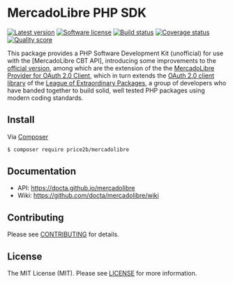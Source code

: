 # MercadoLibre PHP SDK

[![Latest version](https://img.shields.io/github/release/docta/mercadolibre.svg?style=flat-square)](https://github.com/docta/mercadolibre/releases)
[![Software license](https://img.shields.io/badge/license-MIT-brightgreen.svg?style=flat-square)](LICENSE)
[![Build status](https://img.shields.io/travis/docta/mercadolibre/master.svg?style=flat-square)](https://travis-ci.org/docta/mercadolibre)
[![Coverage status](https://img.shields.io/scrutinizer/coverage/g/docta/mercadolibre.svg?style=flat-square)](https://scrutinizer-ci.com/g/docta/mercadolibre/code-structure)
[![Quality score](https://img.shields.io/scrutinizer/g/docta/mercadolibre.svg?style=flat-square)](https://scrutinizer-ci.com/g/docta/mercadolibre)

This package provides a PHP Software Development Kit (unofficial) for use with
the [MercadoLibre CBT API], introducing some improvements to the [official version],
among which are the extension of the the [MercadoLibre Provider for OAuth 2.0
Client], which in turn extends the [OAuth 2.0 client library] of the [League of
Extraordinary Packages], a group of developers who have banded together to build
solid, well tested PHP packages using modern coding standards.

## Install

Via [Composer](https://getcomposer.org/)

```bash
$ composer require price2b/mercadolibre
```

## Documentation

- API: https://docta.github.io/mercadolibre
- Wiki: https://github.com/docta/mercadolibre/wiki

## Contributing

Please see [CONTRIBUTING](https://github.com/docta/mercadolibre/blob/master/CONTRIBUTING.md) for details.

## License

The MIT License (MIT). Please see [LICENSE](https://github.com/docta/mercadolibre/blob/master/LICENSE) for more information.

[MercadoLibre API]: http://developers.mercadolibre.com/api-docs/
[MercadoLibre Provider for OAuth 2.0 Client]: https://github.com/docta/oauth2-mercadolibre
[OAuth 2.0 client library]: https://github.com/thephpleague/oauth2-client
[League of Extraordinary Packages]: https://thephpleague.com/
[official version]: https://github.com/mercadolibre/php-sdk

